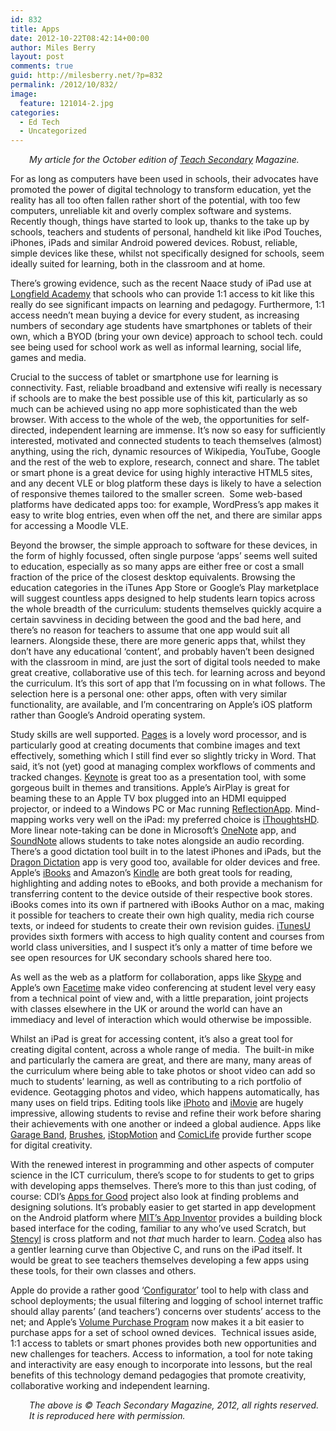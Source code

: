 ```yaml
---
id: 832
title: Apps
date: 2012-10-22T08:42:14+00:00
author: Miles Berry
layout: post 
comments: true
guid: http://milesberry.net/?p=832
permalink: /2012/10/832/
image:
  feature: 121014-2.jpg
categories:
  - Ed Tech
  - Uncategorized
---
```

<p style="padding-left: 30px;">
  <em>My article for the October edition of <a href="http://www.teachsecondary.com">Teach Secondary</a> Magazine.</em>
</p>

For as long as computers have been used in schools, their advocates have promoted the power of digital technology to transform education, yet the reality has all too often fallen rather short of the potential, with too few computers, unreliable kit and overly complex software and systems. Recently though, things have started to look up, thanks to the take up by schools, teachers and students of personal, handheld kit like iPod Touches, iPhones, iPads and similar Android powered devices. Robust, reliable, simple devices like these, whilst not specifically designed for schools, seem ideally suited for learning, both in the classroom and at home.

There’s growing evidence, such as the recent Naace study of iPad use at [Longfield Academy](http://www.naace.co.uk/publications/longfieldipadresearch) that schools who can provide 1:1 access to kit like this really do see significant impacts on learning and pedagogy. Furthermore, 1:1 access needn’t mean buying a device for every student, as increasing numbers of secondary age students have smartphones or tablets of their own, which a BYOD (bring your own device) approach to school tech. could see being used for school work as well as informal learning, social life, games and media.

Crucial to the success of tablet or smartphone use for learning is connectivity. Fast, reliable broadband and extensive wifi really is necessary if schools are to make the best possible use of this kit, particularly as so much can be achieved using no app more sophisticated than the web browser. With access to the whole of the web, the opportunities for self-directed, independent learning are immense. It’s now so easy for sufficiently interested, motivated and connected students to teach themselves (almost) anything, using the rich, dynamic resources of Wikipedia, YouTube, Google and the rest of the web to explore, research, connect and share. The tablet or smart phone is a great device for using highly interactive HTML5 sites, and any decent VLE or blog platform these days is likely to have a selection of responsive themes tailored to the smaller screen.  Some web-based platforms have dedicated apps too: for example, WordPress’s app makes it easy to write blog entries, even when off the net, and there are similar apps for accessing a Moodle VLE.

Beyond the browser, the simple approach to software for these devices, in the form of highly focussed, often single purpose ‘apps’ seems well suited to education, especially as so many apps are either free or cost a small fraction of the price of the closest desktop equivalents. Browsing the education categories in the iTunes App Store or Google’s Play marketplace will suggest countless apps designed to help students learn topics across the whole breadth of the curriculum: students themselves quickly acquire a certain savviness in deciding between the good and the bad here, and there’s no reason for teachers to assume that one app would suit all learners. Alongside these, there are more generic apps that, whilst they don’t have any educational ‘content’, and probably haven’t been designed with the classroom in mind, are just the sort of digital tools needed to make great creative, collaborative use of this tech. for learning across and beyond the curriculum. It’s this sort of app that I’m focussing on in what follows. The selection here is a personal one: other apps, often with very similar functionality, are available, and I’m concentraring on Apple’s iOS platform rather than Google’s Android operating system.

Study skills are well supported. [Pages](https://itunes.apple.com/gb/app/pages/id361309726?mt=8) is a lovely word processor, and is particularly good at creating documents that combine images and text effectively, something which I still find ever so slightly tricky in Word. That said, it’s not (yet) good at managing complex workflows of comments and tracked changes. [Keynote](https://itunes.apple.com/gb/app/keynote/id361285480?mt=8) is great too as a presentation tool, with some gorgeous built in themes and transitions. Apple’s AirPlay is great for beaming these to an Apple TV box plugged into an HDMI equipped projector, or indeed to a Windows PC or Mac running [ReflectionApp](http://www.reflectionapp.com/). Mind-mapping works very well on the iPad: my preferred choice is [iThoughtsHD](https://itunes.apple.com/gb/app/ithoughtshd-mindmapping/id369020033?mt=8). More linear note-taking can be done in Microsoft’s [OneNote](https://itunes.apple.com/gb/app/microsoft-onenote-for-ipad/id478105721?mt=8) app, and [SoundNote](https://itunes.apple.com/gb/app/soundnote/id364789577?mt=8) allows students to take notes alongside an audio recording. There’s a good dictation tool built in to the latest iPhones and iPads, but the [Dragon Dictation](https://itunes.apple.com/gb/app/dragon-dictation/id341446764?mt=8) app is very good too, available for older devices and free. Apple’s [iBooks](https://itunes.apple.com/gb/app/ibooks/id364709193?mt=8) and Amazon’s [Kindle](https://itunes.apple.com/gb/app/kindle/id302584613?mt=8) are both great tools for reading, highlighting and adding notes to eBooks, and both provide a mechanism for transferring content to the device outside of their respective book stores. iBooks comes into its own if partnered with iBooks Author on a mac, making it possible for teachers to create their own high quality, media rich course texts, or indeed for students to create their own revision guides. [iTunesU](https://itunes.apple.com/us/app/itunes-u/id490217893?mt=8) provides sixth formers with access to high quality content and courses from world class universities, and I suspect it’s only a matter of time before we see open resources for UK secondary schools shared here too.

As well as the web as a platform for collaboration, apps like [Skype](https://itunes.apple.com/us/app/skype-for-ipad/id442012681?mt=8) and Apple’s own [Facetime](http://www.apple.com/uk/ios/facetime/) make video conferencing at student level very easy from a technical point of view and, with a little preparation, joint projects with classes elsewhere in the UK or around the world can have an immediacy and level of interaction which would otherwise be impossible.

Whilst an iPad is great for accessing content, it’s also a great tool for creating digital content, across a whole range of media.  The built-in mike and particularly the camera are great, and there are many, many areas of the curriculum where being able to take photos or shoot video can add so much to students’ learning, as well as contributing to a rich portfolio of evidence. Geotagging photos and video, which happens automatically, has many uses on field trips. Editing tools like [iPhoto](https://itunes.apple.com/us/app/iphoto/id497786065?ls=1&mt=8&v0=www-naus-ipad-appstore-apple-iphoto) and [iMovie](https://itunes.apple.com/us/app/imovie/id377298193?mt=8) are hugely impressive, allowing students to revise and refine their work before sharing their achievements with one another or indeed a global audience. Apps like [Garage Band](https://itunes.apple.com/us/app/garageband/id408709785?mt=8), [Brushes](https://itunes.apple.com/us/app/brushes-3/id545366251?mt=8), [iStopMotion](https://itunes.apple.com/gb/app/istopmotion-for-ipad/id484019696?mt=8) and [ComicLife](https://itunes.apple.com/gb/app/comic-life/id432537882?mt=8) provide further scope for digital creativity.

With the renewed interest in programming and other aspects of computer science in the ICT curriculum, there’s scope to for students to get to grips with developing apps themselves. There’s more to this than just coding, of course: CDI’s [Apps for Good](http://appsforgood.org/) project also look at finding problems and designing solutions. It’s probably easier to get started in app development on the Android platform where [MIT’s App Inventor](http://appinventor.mit.edu/) provides a building block based interface for the coding, familiar to any who’ve used Scratch, but  [Stencyl](http://www.stencyl.com/) is cross platform and not _that_ much harder to learn. [Codea](https://itunes.apple.com/gb/app/codea/id439571171?mt=8) also has a gentler learning curve than Objective C, and runs on the iPad itself. It would be great to see teachers themselves developing a few apps using these tools, for their own classes and others.

Apple do provide a rather good ‘[Configurator](https://itunes.apple.com/gb/app/apple-configurator/id434433123?mt=12)’ tool to help with class and school deployments; the usual filtering and logging of school internet traffic should allay parents’ (and teachers’) concerns over students’ access to the net; and Apple’s [Volume Purchase Program](http://www.apple.com/uk/education/volume-purchase-program/) now makes it a bit easier to purchase apps for a set of school owned devices.  Technical issues aside, 1:1 access to tablets or smart phones provides both new opportunities and new challenges for teachers. Access to information, a tool for note taking and interactivity are easy enough to incorporate into lessons, but the real benefits of this technology demand pedagogies that promote creativity, collaborative working and independent learning.

<div style="padding-left: 30px;">
  <em>The above is © Teach Secondary Magazine, 2012, all rights reserved. It is reproduced here with permission.</em>
</div>